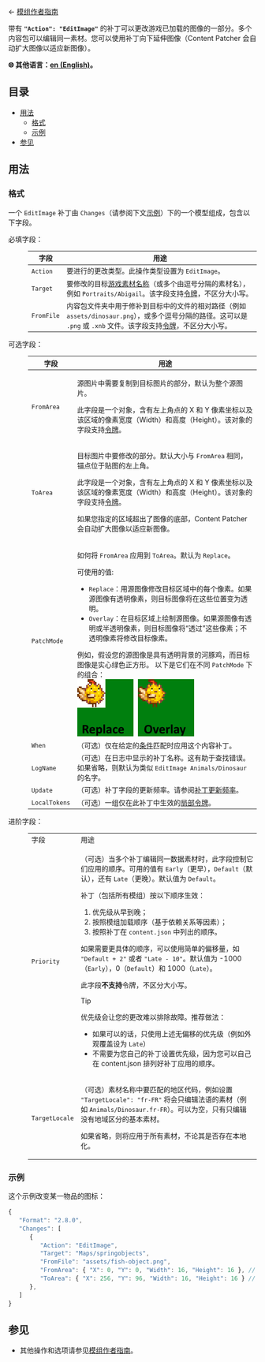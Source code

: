 ﻿← [模组作者指南](../author-guide.md)

带有 **`"Action": "EditImage"`** 的补丁可以更改游戏已加载的图像的一部分。多个内容包可以编辑同一素材。您可以使用补丁向下延伸图像（Content Patcher 会自动扩大图像以适应新图像）。

**🌐 其他语言：[en (English)](../../author-guide/action-editimage.md)。**

## 目录<a name="contents"></a>
* [用法](#usage)
  * [格式](#format)
  * [示例](#examples)
* [参见](#see-also)

## 用法<a name="usage"></a>
### 格式<a name="format"></a>

一个 `EditImage` 补丁由 `Changes`（请参阅下文[示例](#examples)）下的一个模型组成，包含以下字段。

<dl>
<dt>必填字段：</dt>
<dd>

字段       | 用途
--------- | -------
`Action`  | 要进行的更改类型。此操作类型设置为 `EditImage`。
`Target`  | 要修改的目标[游戏素材名称](../author-guide.md#what-is-an-asset)（或多个由逗号分隔的素材名），例如 `Portraits/Abigail`。该字段支持[令牌](../author-guide.md#tokens)，不区分大小写。
`FromFile` | 内容包文件夹中用于修补到目标中的文件的相对路径（例如 `assets/dinosaur.png`），或多个逗号分隔的路径。这可以是 `.png` 或 `.xnb` 文件。该字段支持[令牌](../author-guide.md#tokens)，不区分大小写。

</dd>
<dt>可选字段：</dt>
<dd>

字段         | 用途
----------- | -------
`FromArea`  | <p>源图片中需要复制到目标图片的部分，默认为整个源图片。</p><p>此字段是一个对象，含有左上角点的 X 和 Y 像素坐标以及该区域的像素宽度（Width）和高度（Height）。该对象的字段支持[令牌](../author-guide.md#tokens)。</p>
`ToArea`    | <p>目标图片中要修改的部分。默认大小与 `FromArea` 相同，锚点位于贴图的左上角。</p><p>此字段是一个对象，含有左上角点的 X 和 Y 像素坐标以及该区域的像素宽度（Width）和高度（Height）。该对象的字段支持[令牌](../author-guide.md#tokens)。</p><p>如果您指定的区域超出了图像的底部，Content Patcher 会自动扩大图像以适应新图像。</p>
`PatchMode` | <p>如何将 `FromArea` 应用到 `ToArea`。默认为 `Replace`。</p> 可使用的值: <ul><li><code>Replace</code>：用源图像修改目标区域中的每个像素。如果源图像有透明像素，则目标图像将在这些位置变为透明。</li><li><code>Overlay</code>：在目标区域上绘制源图像。如果源图像有透明或半透明像素，则目标图像将“透过”这些像素；不透明像素将修改目标像素。</li></ul>例如，假设您的源图像是具有透明背景的河豚鸡，而目标图像是实心绿色正方形。 以下是它们在不同 `PatchMode` 下的组合：<br />![](../../screenshots/patch-mode-examples.png)
`When`        | （可选）仅在给定的[条件](../author-guide.md#conditions)匹配时应用这个内容补丁。
`LogName`     | （可选）在日志中显示的补丁名称。这有助于查找错误。如果省略，则默认为类似 `EditImage Animals/Dinosaur` 的名字。
`Update`      | （可选）补丁字段的更新频率。请参阅[补丁更新频率](../author-guide.md#update-rate)。
`LocalTokens` | （可选）一组仅在此补丁中生效的[局部令牌](../author-guide/tokens.md#local-tokens)。

</dd>
<dt>进阶字段：</dt>
<dd>

<table>
  <tr>
    <td>字段</td>
    <td>用途</td>
  </tr>
  <tr>
  <td><code>Priority</code></td>
  <td>

（可选）当多个补丁编辑同一数据素材时，此字段控制它们应用的顺序。可用的值有 `Early`（更早），`Default`（默认），还有 `Late`（更晚）。默认值为 `Default`。

补丁（包括所有模组）按以下顺序生效：

1. 优先级从早到晚；
2. 按照模组加载顺序（基于依赖关系等因素）；
3. 按照补丁在 `content.json` 中列出的顺序。

如果需要更具体的顺序，可以使用简单的偏移量，如 `"Default + 2"` 或者 `"Late - 10"`。默认值为 -1000（`Early`），0（`Default`）和 1000（`Late`）。

此字段**不支持**令牌，不区分大小写。

> [!TIP]
> 优先级会让您的更改难以排除故障。推荐做法：
> * 如果可以的话，只使用上述无偏移的优先级（例如外观覆盖设为 `Late`）
> * 不需要为您自己的补丁设置优先级，因为您可以自己在 content.json 排列好补丁应用的顺序。

  </tr>
  <tr>
  <td><code>TargetLocale</code></td>
  <td>

（可选）素材名称中要匹配的地区代码，例如设置 `"TargetLocale": "fr-FR"` 将会只编辑法语的素材（例如 `Animals/Dinosaur.fr-FR`）。可以为空，只有只编辑没有地域区分的基本素材。

如果省略，则将应用于所有素材，不论其是否存在本地化。

</td>
</table>
</dd>
</dl>

### 示例<a name="examples"></a>

这个示例改变某一物品的图标：
```js
{
   "Format": "2.8.0",
   "Changes": [
      {
         "Action": "EditImage",
         "Target": "Maps/springobjects",
         "FromFile": "assets/fish-object.png",
         "FromArea": { "X": 0, "Y": 0, "Width": 16, "Height": 16 }, // 可选，默认整个图片
         "ToArea": { "X": 256, "Y": 96, "Width": 16, "Height": 16 } // 可选，默认与 FromArea 大小相同
      },
   ]
}
```

## 参见<a name="see-also"></a>
* 其他操作和选项请参见[模组作者指南](../author-guide.md)。
